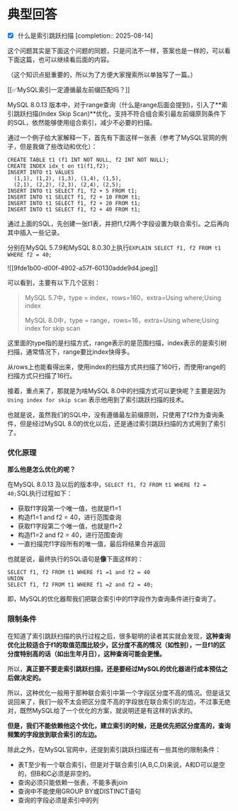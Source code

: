 # 典型回答

- [x] 什么是索引跳跃扫描  [completion:: 2025-08-14]

这个问题其实是下面这个问题的同题，只是问法不一样，答案也是一样的，可以看下面这篇，也可以继续看后面的内容。



（这个知识点挺重要的，所以为了方便大家搜索所以单独写了一篇。）



[[✅MySQL索引一定遵循最左前缀匹配吗？]]



MySQL 8.0.13 版本中，对于range查询（什么是range后面会提到)，引入了**索引跳跃扫描(Index Skip Scan)**优化，支持不符合组合索引最左前缀原则条件下的SQL，依然能够使用组合索引，减少不必要的扫描。



通过一个例子给大家解释一下，首先有下面这样一张表（参考了MySQL官网的例子，但是我做了些改动和优化）：



```plain
CREATE TABLE t1 (f1 INT NOT NULL, f2 INT NOT NULL);
CREATE INDEX idx_t on t1(f1,f2);
INSERT INTO t1 VALUES
  (1,1), (1,2), (1,3), (1,4), (1,5),
  (2,1), (2,2), (2,3), (2,4), (2,5);
INSERT INTO t1 SELECT f1, f2 + 5 FROM t1;
INSERT INTO t1 SELECT f1, f2 + 10 FROM t1;
INSERT INTO t1 SELECT f1, f2 + 20 FROM t1;
INSERT INTO t1 SELECT f1, f2 + 40 FROM t1;
```



通过上面的SQL，先创建一张t1表，并把f1,f2两个字段设置为联合索引。之后再向其中插入一些记录。



分别在MySQL 5.7.9和MySQL 8.0.30上执行`EXPLAIN SELECT f1, f2 FROM t1 WHERE f2 = 40;`



![[9fde1b00-d00f-4902-a57f-60130adde9d4.jpeg]]



可以看到，主要有以下几个区别：



> MySQL 5.7中，type = index，rows=160，extra=Using where;Using index
>
>  
>
> MySQL 8.0中，type = range，rows=16，extra=Using where;Using index for skip scan
>



这里面的type指的是扫描方式，range表示的是范围扫描，index表示的是索引树扫描，通常情况下，range要比index快得多。



从rows上也能看得出来，使用index的扫描方式共扫描了160行，而使用range的扫描方式只扫描了16行。



接着，重点来了，那就是为啥MySQL 8.0中的扫描方式可以更快呢？主要是因为`Using index for skip scan` 表示他用到了索引跳跃扫描的技术。



也就是说，虽然我们的SQL中，没有遵循最左前缀原则，只使用了f2作为查询条件，但是经过MySQL 8.0的优化以后，还是通过索引跳跃扫描的方式用到了索引了。



### 优化原理


**那么他是怎么优化的呢？**



在MySQL 8.0.13 及以后的版本中，`SELECT f1, f2 FROM t1 WHERE f2 = 40;`SQL执行过程如下：



+ 获取f1字段第一个唯一值，也就是f1=1
+ 构造f1=1 and f2 = 40，进行范围查询
+ 获取f1字段第二个唯一值，也就是f1=2
+ 构造f1=2 and f2 = 40，进行范围查询
+ 一直扫描完f1字段所有的唯一值，最后将结果合并返回



也就是说，最终执行的SQL语句是**像**下面这样的：



```plain
SELECT f1, f2 FROM t1 WHERE f1 =1 and f2 = 40
UNION
SELECT f1, f2 FROM t1 WHERE f1 =2 and f2 = 40;
```



即，MySQL的优化器帮我们把联合索引中的f1字段作为查询条件进行查询了。



### 限制条件


在知道了索引跳跃扫描的执行过程之后，很多聪明的读者其实就会发现，**这种查询优化比较适合于f1的取值范围比较少，区分度不高的情况（如性别），一旦f1的区分度特别高的话（如出生年月日），这种查询可能会更慢。**



所以，**真正要不要走索引跳跃扫描，还是要经过MySQL的优化器进行成本预估之后做决定的。**



所以，这种优化一般用于那种联合索引中第一个字段区分度不高的情况。但是话又说回来了，我们一般不太会把区分度不高的字段放在联合索引的左边，不过事无绝对，既然MySQL给了一个优化的方案，就说明还是有这样的诉求的。



**但是，我们不能依赖他这个优化，建立索引的时候，还是优先把区分度高的，查询频繁的字段放到联合索引的左边。**



除此之外，在MySQL官网中，还提到索引跳跃扫描还有一些其他的限制条件：



+ 表T至少有一个联合索引，但是对于联合索引(A,B,C,D)来说，A和D可以是空的，但B和C必须是非空的。
+ 查询必须只能依赖一张表，不能多表join
+ 查询中不能使用GROUP BY或DISTINCT语句
+ 查询的字段必须是索引中的列

